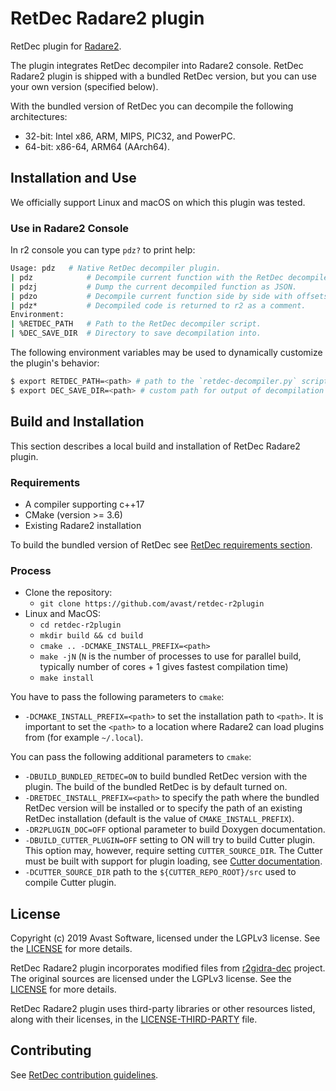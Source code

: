 # RetDec Radare2 plugin

RetDec plugin for [Radare2](https://github.com/radareorg/radare2).

The plugin integrates RetDec decompiler into Radare2 console. RetDec Radare2 plugin is shipped with a bundled RetDec version, but you can use your own version (specified below).

With the bundled version of RetDec you can decompile the following architectures:
* 32-bit: Intel x86, ARM, MIPS, PIC32, and PowerPC.
* 64-bit: x86-64, ARM64 (AArch64).

## Installation and Use

We officially support Linux and macOS on which this plugin was tested.

### Use in Radare2 Console

In r2 console you can type `pdz?` to print help:

```bash
Usage: pdz   # Native RetDec decompiler plugin.
| pdz            # Decompile current function with the RetDec decompiler.
| pdzj           # Dump the current decompiled function as JSON.
| pdzo           # Decompile current function side by side with offsets.
| pdz*           # Decompiled code is returned to r2 as a comment.
Environment:
| %RETDEC_PATH   # Path to the RetDec decompiler script.
| %DEC_SAVE_DIR  # Directory to save decompilation into.
```

The following environment variables may be used to dynamically customize the plugin's behavior:

```bash
$ export RETDEC_PATH=<path> # path to the `retdec-decompiler.py` script to be used for decompilation.
$ export DEC_SAVE_DIR=<path> # custom path for output of decompilation to be saved to.
```

## Build and Installation

This section describes a local build and installation of RetDec Radare2 plugin.

### Requirements

* A compiler supporting c++17
* CMake (version >= 3.6)
* Existing Radare2 installation

To build the bundled version of RetDec see [RetDec requirements section](https://github.com/avast/retdec#requirements).

### Process

* Clone the repository:
  * `git clone https://github.com/avast/retdec-r2plugin`
* Linux and MacOS:
  * `cd retdec-r2plugin`
  * `mkdir build && cd build`
  * `cmake .. -DCMAKE_INSTALL_PREFIX=<path>`
  * `make -jN` (`N` is the number of processes to use for parallel build, typically number of cores + 1 gives fastest compilation time)
  * `make install`

You have to pass the following parameters to `cmake`:
* `-DCMAKE_INSTALL_PREFIX=<path>` to set the installation path to `<path>`. It is important to set the `<path>` to a location where Radare2 can load plugins from (for example `~/.local`).

You can pass the following additional parameters to `cmake`:
* `-DBUILD_BUNDLED_RETDEC=ON` to build bundled RetDec version with the plugin. The build of the bundled RetDec is by default turned on.
* `-DRETDEC_INSTALL_PREFIX=<path>` to specify the path where the bundled RetDec version will be installed or to specify the path of an existing RetDec installation (default is the value of `CMAKE_INSTALL_PREFIX`).
* `-DR2PLUGIN_DOC=OFF` optional parameter to build Doxygen documentation.
* `-DBUILD_CUTTER_PLUGIN=OFF` setting to ON will try to build Cutter plugin. This option may, however, require setting `CUTTER_SOURCE_DIR`. The Cutter must be built with support for plugin loading, see [Cutter documentation](https://cutter.re/docs/plugins.html).
* `-DCUTTER_SOURCE_DIR` path to the `${CUTTER_REPO_ROOT}/src` used to compile Cutter plugin.

## License

Copyright (c) 2019 Avast Software, licensed under the LGPLv3 license. See the [LICENSE](https://github.com/avast/retdec-r2plugin/blob/master/COPYING) for more details.

RetDec Radare2 plugin incorporates modified files from [r2gidra-dec](https://github.com/radareorg/r2ghidra-dec) project. The original sources are licensed under the LGPLv3 license. See the [LICENSE](https://github.com/radareorg/r2ghidra-dec/blob/master/COPYING) for more details.

RetDec Radare2 plugin uses third-party libraries or other resources listed, along with their licenses, in the [LICENSE-THIRD-PARTY](https://github.com/avast/retdec-r2plugin/blob/master/LICENSE-THIRD-PARTY) file.

## Contributing

See [RetDec contribution guidelines](https://github.com/avast/retdec/wiki/Contribution-Guidelines).
